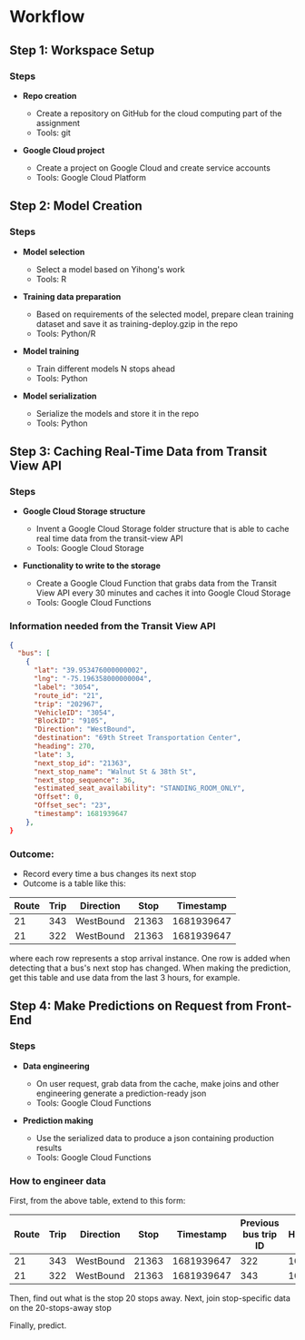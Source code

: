 # Workflow

## Step 1: Workspace Setup

### Steps

- **Repo creation**
  - Create a repository on GitHub for the cloud computing part of the assignment
  - Tools: git

- **Google Cloud project**
  - Create a project on Google Cloud and create service accounts
  - Tools: Google Cloud Platform

## Step 2: Model Creation

### Steps

- **Model selection**
  - Select a model based on Yihong's work
  - Tools: R

- **Training data preparation**
  - Based on requirements of the selected model, prepare clean training dataset and save it as training-deploy.gzip in the repo
  - Tools: Python/R

- **Model training**
  - Train different models N stops ahead
  - Tools: Python

- **Model serialization**
  - Serialize the models and store it in the repo
  - Tools: Python

## Step 3: Caching Real-Time Data from Transit View API

### Steps

- **Google Cloud Storage structure**
  - Invent a Google Cloud Storage folder structure that is able to cache real time data from the transit-view API
  - Tools: Google Cloud Storage

- **Functionality to write to the storage**
  - Create a Google Cloud Function that grabs data from the Transit View API every 30 minutes and caches it into Google Cloud Storage
  - Tools: Google Cloud Functions

### Information needed from the Transit View API

```json
{
  "bus": [
    {
      "lat": "39.953476000000002",
      "lng": "-75.196358000000004",
      "label": "3054",
      "route_id": "21",
      "trip": "202967",
      "VehicleID": "3054",
      "BlockID": "9105",
      "Direction": "WestBound",
      "destination": "69th Street Transportation Center",
      "heading": 270,
      "late": 3,
      "next_stop_id": "21363",
      "next_stop_name": "Walnut St & 38th St",
      "next_stop_sequence": 36,
      "estimated_seat_availability": "STANDING_ROOM_ONLY",
      "Offset": 0,
      "Offset_sec": "23",
      "timestamp": 1681939647
    },
}
```

### Outcome:

- Record every time a bus changes its next stop
- Outcome is a table like this:

| Route | Trip | Direction | Stop  | Timestamp  |
|-------|------|-----------|-------|------------|
| 21    | 343  | WestBound | 21363 | 1681939647 |
| 21    | 322  | WestBound | 21363 | 1681939647 |

where each row represents a stop arrival instance. One row is added when detecting that a bus's next stop has changed.
When making the prediction, get this table and use data from the last 3 hours, for example.

## Step 4: Make Predictions on Request from Front-End

### Steps

- **Data engineering**
  - On user request, grab data from the cache, make joins and other engineering generate a prediction-ready json
  - Tools: Google Cloud Functions

- **Prediction making**
  - Use the serialized data to produce a json containing production results
  - Tools: Google Cloud Functions

### How to engineer data

First, from the above table, extend to this form:

| Route | Trip | Direction | Stop  | Timestamp  | Previous bus trip ID | Headway | Speed | Lateness | Prev_Headway | Prev_Speed | Prev_Lateness |
|-------|------|-----------|-------|------------|----------------------|---------|-------|----------|--------------|------------|---------------|
| 21    | 343  | WestBound | 21363 | 1681939647 | 322                  | 10      | 10    | 0        | 10           | 10         | 0             |
| 21    | 322  | WestBound | 21363 | 1681939647 | 343                  | 10      | 10    | 0        | 10           | 10         | 0             |

Then, find out what is the stop 20 stops away.
Next, join stop-specific data on the 20-stops-away stop

Finally, predict.

